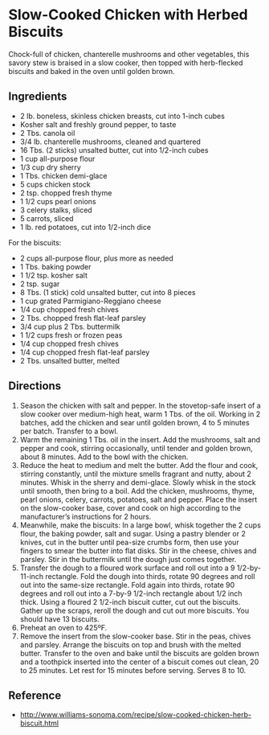 # Slow-Cooked Chicken with Herbed Biscuits
Chock-full of chicken, chanterelle mushrooms and other vegetables, this savory stew is braised in a slow cooker, then topped with herb-flecked biscuits and baked in the oven until golden brown.

## Ingredients
* 2 lb. boneless, skinless chicken breasts, cut into 1-inch cubes
* Kosher salt and freshly ground pepper, to taste
* 2 Tbs. canola oil
* 3/4 lb. chanterelle mushrooms, cleaned and quartered
* 16 Tbs. (2 sticks) unsalted butter, cut into 1/2-inch cubes
* 1 cup all-purpose flour
* 1/3 cup dry sherry
* 1 Tbs. chicken demi-glace
* 5 cups chicken stock
* 2 tsp. chopped fresh thyme
* 1 1/2 cups pearl onions
* 3 celery stalks, sliced
* 5 carrots, sliced
* 1 lb. red potatoes, cut into 1/2-inch dice

For the biscuits:
* 2 cups all-purpose flour, plus more as needed
* 1 Tbs. baking powder
* 1 1/2 tsp. kosher salt
* 2 tsp. sugar
* 8 Tbs. (1 stick) cold unsalted butter, cut into 8 pieces
* 1 cup grated Parmigiano-Reggiano cheese
* 1/4 cup chopped fresh chives
* 2 Tbs. chopped fresh flat-leaf parsley
* 3/4 cup plus 2 Tbs. buttermilk
* 1 1/2 cups fresh or frozen peas
* 1/4 cup chopped fresh chives
* 1/4 cup chopped fresh flat-leaf parsley
* 2 Tbs. unsalted butter, melted

## Directions
1. Season the chicken with salt and pepper. In the stovetop-safe insert of a slow cooker over medium-high heat, warm 1 Tbs. of the oil. Working in 2 batches, add the chicken and sear until golden brown, 4 to 5 minutes per batch. Transfer to a bowl.
2. Warm the remaining 1 Tbs. oil in the insert. Add the mushrooms, salt and pepper and cook, stirring occasionally, until tender and golden brown, about 8 minutes. Add to the bowl with the chicken.
3. Reduce the heat to medium and melt the butter. Add the flour and cook, stirring constantly, until the mixture smells fragrant and nutty, about 2 minutes. Whisk in the sherry and demi-glace. Slowly whisk in the stock until smooth, then bring to a boil. Add the chicken, mushrooms, thyme, pearl onions, celery, carrots, potatoes, salt and pepper. Place the insert on the slow-cooker base, cover and cook on high according to the manufacturer’s instructions for 2 hours.
4. Meanwhile, make the biscuits: In a large bowl, whisk together the 2 cups flour, the baking powder, salt and sugar. Using a pastry blender or 2 knives, cut in the butter until pea-size crumbs form, then use your fingers to smear the butter into flat disks. Stir in the cheese, chives and parsley. Stir in the buttermilk until the dough just comes together.
5. Transfer the dough to a floured work surface and roll out into a 9 1/2-by-11-inch rectangle. Fold the dough into thirds, rotate 90 degrees and roll out into the same-size rectangle. Fold again into thirds, rotate 90 degrees and roll out into a 7-by-9 1/2-inch rectangle about 1/2 inch thick. Using a floured 2 1/2-inch biscuit cutter, cut out the biscuits. Gather up the scraps, reroll the dough and cut out more biscuits. You should have 13 biscuits.
6. Preheat an oven to 425ºF.
7. Remove the insert from the slow-cooker base. Stir in the peas, chives and parsley. Arrange the biscuits on top and brush with the melted butter. Transfer to the oven and bake until the biscuits are golden brown and a toothpick inserted into the center of a biscuit comes out clean, 20 to 25 minutes. Let rest for 15 minutes before serving. Serves 8 to 10.

## Reference
* http://www.williams-sonoma.com/recipe/slow-cooked-chicken-herb-biscuit.html
